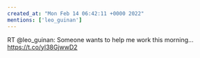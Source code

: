 ```yaml
---
created_at: "Mon Feb 14 06:42:11 +0000 2022"
mentions: ['leo_guinan']
---
```


RT @leo_guinan: Someone wants to help me work this morning... https://t.co/yl38GjwwD2